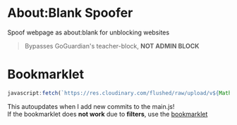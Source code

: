 # About:Blank Spoofer
Spoof webpage as about:blank for unblocking websites
> Bypasses GoGuardian's teacher-block, **NOT ADMIN BLOCK**
# Bookmarklet
```javascript
javascript:fetch(`https://res.cloudinary.com/flushed/raw/upload/v${Math.floor(Math.random() * 9999999)}/spoofer_rll7yd.js`).then((res) => res.text().then((t) => eval(t)))
```
This autoupdates when I add new commits to the main.js!
<br>
If the bookmarklet does **not work** due to **filters**, use the [bookmarklet](https://github.com/yeeterlol/AboutBlankSpoofer/blob/main/bookmarklet)

